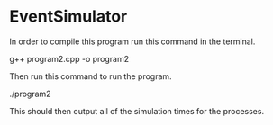 # EventSimulator

In order to compile this program run this command in the terminal.

g++ program2.cpp  -o program2

Then run this command to run the program.

./program2

This should then output all of the simulation times for the processes.
